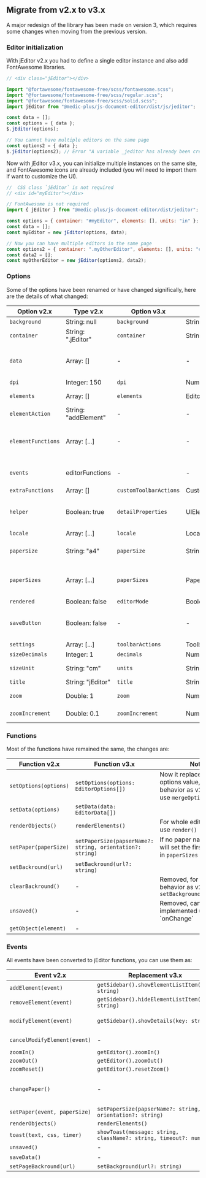 ## Migrate from v2.x to v3.x

A major redesign of the library has been made on version 3, which requires some changes when moving from the previous version.

### Editor initialization

With jEditor v2.x you had to define a single editor instance and also add FontAwesome libraries.

```javascript
// <div class="jEditor"></div>

import "@fortawesome/fontawesome-free/scss/fontawesome.scss";
import "@fortawesome/fontawesome-free/scss/regular.scss";
import "@fortawesome/fontawesome-free/scss/solid.scss";
import jEditor from "@medic-plus/js-document-editor/dist/js/jeditor";

const data = [];
const options = { data };
$.jEditor(options);

// You cannot have multiple editors on the same page
const options2 = { data };
$.jEditor(options2); // Error "A variable _jeditor has already been created"
```

Now with jEditor v3.x, you can initialize multiple instances on the same site, and FontAwesome icons are already included (you will need to import them if want to customize the UI).

```javascript
//  CSS class `jEditor` is not required
// <div id="myEditor"></div>

// FontAwesome is not required
import { jEditor } from "@medic-plus/js-document-editor/dist/jeditor";

const options = { container: "#myEditor", elements: [], units: "in" };
const data = [];
const myEditor = new jEditor(options, data);

// Now you can have multiple editors in the same page
const options2 = { container: ".myOtherEditor", elements: [], units: "cm" };
const data2 = [];
const myOtherEditor = new jEditor(options2, data2);
```

### Options

Some of the options have been renamed or have changed significally, here are the details of what changed:

| Option v2.x        | Type v2.x            | Option v3.x            | Type v3.x                        | Notes                                                                |
| ------------------ | -------------------- | ---------------------- | -------------------------------- | -------------------------------------------------------------------- |
| `background`       | String: null         | `background`           | String:undefined                 |                                                                      |
| `container`        | String: ".jEditor"   | `container`            | String:required                  | Required without default value                                       |
| `data`             | Array: []            | \-                     | \-                               | Moved as second parameter in jEditor                                 |
| `dpi`              | Integer: 150         | `dpi`                  | Number:150                       |                                                                      |
| `elements`         | Array: []            | `elements`             | EditorElement[]:required         | Required without default value                                       |
| `elementAction`    | String: "addElement" | \-                     | \-                               | Removed                                                              |
| `elementFunctions` | Array: [...]         | \-                     | \-                               | Replaced by `alignButtons`, `positionButtons` and `detailProperties` |
| `events`           | editorFunctions      | \-                     | \-                               | Removed, implemented as jEditor functions                            |
| `extraFunctions`   | Array: []            | `customToolbarActions` | CustomToolbarActions[]:undefined |                                                                      |
| `helper`           | Boolean: true        | `detailProperties`     | UIElement[]:DEFAULT_PROPERTIES   | `width`, `height`, `top` and `left`, can be disabled by setting `[]` |
| `locale`           | Array: [...]         | `locale`               | Locale:ENGLISH_LOCALE            |                                                                      |
| `paperSize`        | String: "a4"         | `paperSize`            | String:undefined                 | Sets first paperSize if none set                                     |
| `paperSizes`       | Array: [...]         | `paperSizes`           | PaperSize[]:DEFAULT_PAPER_SIZES  | `letter`, `half-letter`, `legal`, `tabloid`, `A3`, `A4` and `A5`     |
| `rendered`         | Boolean: false       | `editorMode`           | Boolean:true                     |                                                                      |
| `saveButton`       | Boolean: false       | \-                     | \-                               | Removed, functionality can be recovered using `onChange`             |
| `settings`         | Array: [...]         | `toolbarActions`       | ToolbarAction[]:DEFAULT_ACTIONS  |                                                                      |
| `sizeDecimals`     | Integer: 1           | `decimals`             | Number:2                         |                                                                      |
| `sizeUnit`         | String: "cm"         | `units`                | String:required                  | Required without default value                                       |
| `title`            | String: "jEditor"    | `title`                | String:"jEditor"                 |                                                                      |
| `zoom`             | Double: 1            | `zoom`                 | Number:100                       | Change value multiplied by `100`                                     |
| `zoomIncrement`    | Double: 0.1          | `zoomIncrement`        | Number:10                        | Change value multiplied by `100`                                     |

### Functions

Most of the functions have remained the same, the changes are:

| Function v2.x         | Function v3.x                                             | Notes                                                                                        |
| --------------------- | --------------------------------------------------------- | -------------------------------------------------------------------------------------------- |
| `setOptions(options)` | `setOptions(options: EditorOptions[])`                    | Now it replaces the whole options value, for same behavior as v2 use `mergeOptions(options)` |
| `setData(options)`    | `setData(data: EditorData[])`                             |                                                                                              |
| `renderObjects()`     | `renderElements()`                                        | For whole editor use `render()`                                                              |
| `setPaper(paperSize)` | `setPaperSize(papserName?: string, orientation?: string)` | If no paper name is sent, it will set the first paper size in `paperSizes` property          |
| `setBackround(url)`   | `setBackround(url?: string)`                              |                                                                                              |
| `clearBackround() `   | \-                                                        | Removed, for same behavior as v2 use `setBackground()`                                       |
| `unsaved()`           | \-                                                        | Removed, can be implemented using \`onChange\`                                               |
| `getObject(element)`  | \-                                                        |                                                                                              |

### Events

All events have been converted to jEditor functions, you can use them as:

| Event v2.x                   | Replacement v3.x                                                   | Notes                                                                                                                           |
| ---------------------------- | ------------------------------------------------------------------ | ------------------------------------------------------------------------------------------------------------------------------- |
| `addElement(event)`          | `getSidebar().showElementListItem(key: string)`                    |                                                                                                                                 |
| `removeElement(event)`       | `getSidebar().hideElementListItem(key: string)`                    |                                                                                                                                 |
| `modifyElement(event)`       | `getSidebar().showDetails(key: string)`                            | Alternative: `getSidebar().clickElementListItem(key: string)`                                                                   |
| `cancelModifyElement(event)` | \-                                                                 | Removed, for same behavior as v2 use `getSidebar().showDetails("")`                                                             |
| `zoomIn()`                   | `getEditor().zoomIn()`                                             |                                                                                                                                 |
| `zoomOut()`                  | `getEditor().zoomOut()`                                            |                                                                                                                                 |
| `zoomReset()`                | `getEditor().resetZoom()`                                          |                                                                                                                                 |
| `changePaper()`              | \-                                                                 | Use `getNextPageSize(options: EditorOptions[])` from `utils` and then `setPaperSize(papserName?: string, orientation?: string)` |
| `setPaper(event, paperSize)` | `setPaperSize(papserName?: string, orientation?: string)`          |                                                                                                                                 |
| `renderObjects()`            | `renderElements()`                                                 |                                                                                                                                 |
| `toast(text, css, timer)`    | `showToast(message: string, className?: string, timeout?: number)` |                                                                                                                                 |
| `unsaved()`                  | \-                                                                 | Removed                                                                                                                         |
| `saveData()`                 | \-                                                                 | Removed                                                                                                                         |
| `setPageBackround(url)`      | `setBackground(url?: string)`                                      |
